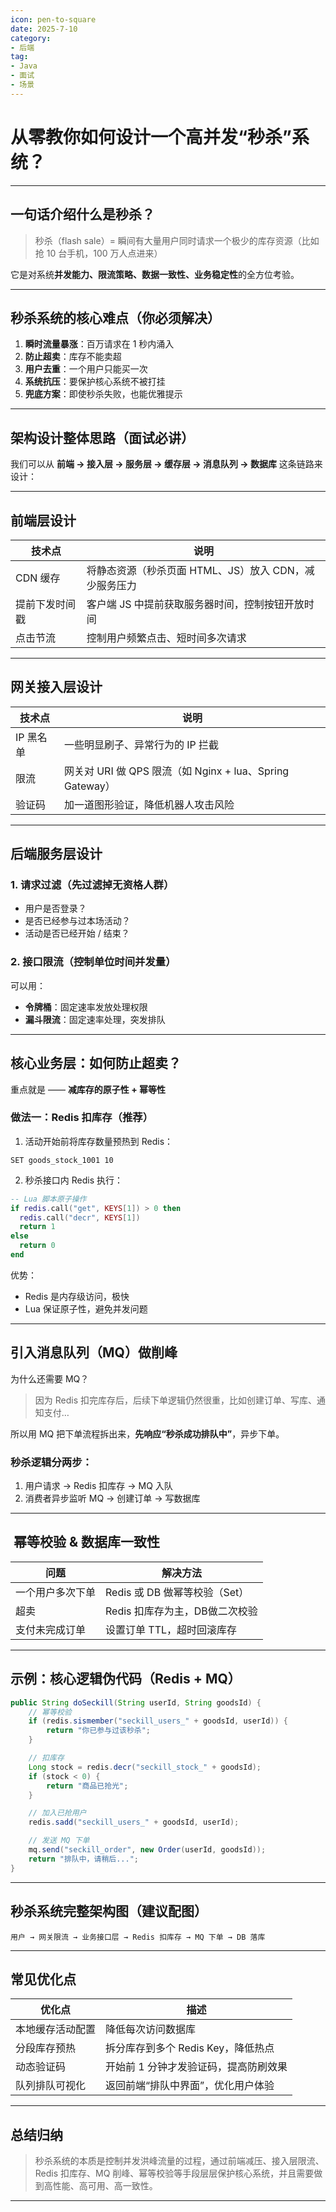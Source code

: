 ```yaml
---
icon: pen-to-square
date: 2025-7-10
category:
- 后端
tag:
- Java
- 面试
- 场景
---
```


# 从零教你如何设计一个高并发“秒杀”系统？

---

## 一句话介绍什么是秒杀？

> 秒杀（flash sale）= 瞬间有大量用户同时请求一个极少的库存资源（比如抢 10 台手机，100 万人点进来）

它是对系统**并发能力、限流策略、数据一致性、业务稳定性**的全方位考验。

---

## 秒杀系统的核心难点（你必须解决）

1. **瞬时流量暴涨**：百万请求在 1 秒内涌入
2. **防止超卖**：库存不能卖超
3. **用户去重**：一个用户只能买一次
4. **系统抗压**：要保护核心系统不被打挂
5. **兜底方案**：即使秒杀失败，也能优雅提示

---

## 架构设计整体思路（面试必讲）

我们可以从 **前端 → 接入层 → 服务层 → 缓存层 → 消息队列 → 数据库** 这条链路来设计：

---

## 前端层设计

| 技术点     | 说明                               |
| ------- | -------------------------------- |
| CDN 缓存  | 将静态资源（秒杀页面 HTML、JS）放入 CDN，减少服务压力 |
| 提前下发时间戳 | 客户端 JS 中提前获取服务器时间，控制按钮开放时间       |
| 点击节流    | 控制用户频繁点击、短时间多次请求                 |

---

## 网关接入层设计

| 技术点    | 说明                                             |
| ------ | ---------------------------------------------- |
| IP 黑名单 | 一些明显刷子、异常行为的 IP 拦截                             |
| 限流     | 网关对 URI 做 QPS 限流（如 Nginx + lua、Spring Gateway） |
| 验证码    | 加一道图形验证，降低机器人攻击风险                              |

---

## 后端服务层设计

### 1. 请求过滤（先过滤掉无资格人群）

* 用户是否登录？
* 是否已经参与过本场活动？
* 活动是否已经开始 / 结束？

### 2. 接口限流（控制单位时间并发量）

可以用：

* **令牌桶**：固定速率发放处理权限
* **漏斗限流**：固定速率处理，突发排队

---

## 核心业务层：如何防止超卖？

重点就是 —— **减库存的原子性 + 幂等性**

### 做法一：Redis 扣库存（推荐）

1. 活动开始前将库存数量预热到 Redis：

```redis
SET goods_stock_1001 10
```

2. 秒杀接口内 Redis 执行：

```lua
-- Lua 脚本原子操作
if redis.call("get", KEYS[1]) > 0 then
  redis.call("decr", KEYS[1])
  return 1
else
  return 0
end
```

优势：

* Redis 是内存级访问，极快
* Lua 保证原子性，避免并发问题

---

## 引入消息队列（MQ）做削峰

为什么还需要 MQ？

> 因为 Redis 扣完库存后，后续下单逻辑仍然很重，比如创建订单、写库、通知支付…

所以用 MQ 把下单流程拆出来，**先响应“秒杀成功排队中”**，异步下单。

### 秒杀逻辑分两步：

1. 用户请求 → Redis 扣库存 → MQ 入队
2. 消费者异步监听 MQ → 创建订单 → 写数据库

---

## ️ 幂等校验 & 数据库一致性

| 问题       | 解决方法                  |
| -------- | --------------------- |
| 一个用户多次下单 | Redis 或 DB 做幂等校验（Set） |
| 超卖       | Redis 扣库存为主，DB做二次校验   |
| 支付未完成订单  | 设置订单 TTL，超时回滚库存       |

---

## 示例：核心逻辑伪代码（Redis + MQ）

```java
public String doSeckill(String userId, String goodsId) {
    // 幂等校验
    if (redis.sismember("seckill_users_" + goodsId, userId)) {
        return "你已参与过该秒杀";
    }

    // 扣库存
    Long stock = redis.decr("seckill_stock_" + goodsId);
    if (stock < 0) {
        return "商品已抢光";
    }

    // 加入已抢用户
    redis.sadd("seckill_users_" + goodsId, userId);

    // 发送 MQ 下单
    mq.send("seckill_order", new Order(userId, goodsId));
    return "排队中，请稍后...";
}
```

---

## 秒杀系统完整架构图（建议配图）

```
用户 → 网关限流 → 业务接口层 → Redis 扣库存 → MQ 下单 → DB 落库
```

---

## 常见优化点

| 优化点      | 描述                     |
| -------- | ---------------------- |
| 本地缓存活动配置 | 降低每次访问数据库              |
| 分段库存预热   | 拆分库存到多个 Redis Key，降低热点 |
| 动态验证码    | 开始前 1 分钟才发验证码，提高防刷效果   |
| 队列排队可视化  | 返回前端“排队中界面”，优化用户体验     |

---

## 总结归纳

> 秒杀系统的本质是控制并发洪峰流量的过程，通过前端减压、接入层限流、Redis 扣库存、MQ 削峰、幂等校验等手段层层保护核心系统，并且需要做到高性能、高可用、高一致性。

---
